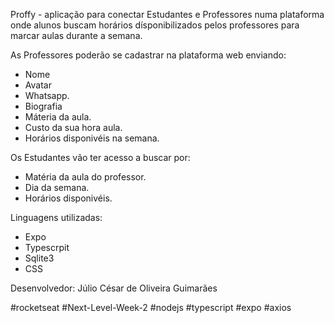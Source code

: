 Proffy - aplicação para conectar Estudantes e Professores numa plataforma onde alunos buscam horários dísponibilizados pelos professores para marcar aulas durante a semana.

As Professores poderão se cadastrar na plataforma web enviando:
- Nome
- Avatar
- Whatsapp.
- Biografia
- Máteria da aula.
- Custo da sua hora aula.
- Horários disponivéis na semana.

Os Estudantes vão ter acesso a buscar por:
- Matéria da aula do professor.
- Dia da semana.
- Horários disponivéis.


Linguagens utilizadas:
- Expo
- Typescrpit
- Sqlite3
- CSS

Desenvolvedor: Júlio César de Oliveira Guimarães

#rocketseat #Next-Level-Week-2
#nodejs #typescript #expo #axios
